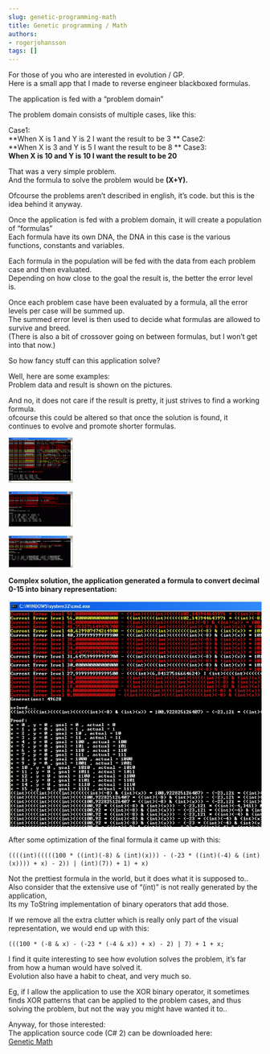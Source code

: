 ```yaml
---
slug: genetic-programming-math
title: Genetic programming / Math
authors:
- rogerjohansson
tags: []
---
```

For those of you who are interested in evolution / GP.  
Here is a small app that I made to reverse engineer blackboxed formulas.

<!-- truncate -->

The application is fed with a “problem domain”

The problem domain consists of multiple cases, like this:

Case1:  
**When X is 1 and Y is 2 I want the result to be 3  **
Case2:  
**When X is 3 and Y is 5 I want the result to be 8  **
Case3:  
**When X is 10 and Y is 10 I want the result to be 20**

That was a very simple problem.  
And the formula to solve the problem would be **(X+Y).**

Ofcourse the problems aren’t described in english, it’s code. but this is the idea behind it anyway.

Once the application is fed with a problem domain, it will create a population of “formulas”  
Each formula have its own DNA, the DNA in this case is the various functions, constants and variables.

Each formula in the population will be fed with the data from each problem case and then evaluated.  
Depending on how close to the goal the result is, the better the error level is.

Once each problem case have been evaluated by a formula, all the error levels per case will be summed up.  
The summed error level is then used to decide what formulas are allowed to survive and breed.  
(There is also a bit of crossover going on between formulas, but I won’t get into that now.)

So how fancy stuff can this application solve?

Well, here are some examples:  
Problem data and result is shown on the pictures.

And no, it does not care if the result is pretty, it just strives to find a working formula.  
ofcourse this could be altered so that once the solution is found, it continues to evolve and promote shorter formulas.

[![GenMath sample 1](./genmath1.thumbnail.gif)](http://rogeralsing.wordpress.com/wp-content/uploads/2008/02/genmath1.gif "GenMath sample 1")

[![GenMath sample 2](./genmath2.thumbnail.gif)](http://rogeralsing.wordpress.com/wp-content/uploads/2008/02/genmath2.gif "GenMath sample 2")

[![GenMath sample 3](./genmath3.thumbnail.gif)](http://rogeralsing.wordpress.com/wp-content/uploads/2008/02/genmath3.gif "GenMath sample 3")

**Complex solution, the application generated a formula to convert decimal 0-15 into binary representation:**

[![genmath41.gif](./genmath41.gif)](http://rogeralsing.wordpress.com/wp-content/uploads/2008/02/genmath41.gif "genmath41.gif")

After some optimization of the final formula it came up with this:

    ((((int)(((((100 * ((int)(-8) & (int)(x))) - (-23 * ((int)(-4) & (int)(x)))) + x) - 2)) | (int)(7)) + 1) + x)

Not the prettiest formula in the world, but it does what it is supposed to..  
Also consider that the extensive use of “(int)” is not really generated by the application,  
Its my ToString implementation of binary operators that add those.

If we remove all the extra clutter which is really only part of the visual representation, we would end up with this:

    (((100 * (-8 & x) - (-23 * (-4 & x)) + x) - 2) | 7) + 1 + x;

I find it quite interesting to see how evolution solves the problem, it’s far from how a human would have solved it.  
Evolution also have a habit to cheat, and very much so.

Eg, if I allow the application to use the XOR binary operator, it sometimes finds XOR patterns that can be applied to the problem cases, and thus solving the problem, but not the way you might have wanted it to..

Anyway, for those interested:  
The application source code (C# 2) can be downloaded here:  
[Genetic Math](http://dl.dropbox.com/u/63708110/GenMath.rar)
